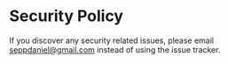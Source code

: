 # Security Policy

If you discover any security related issues, please email seppdaniel@gmail.com instead of using the issue tracker.
